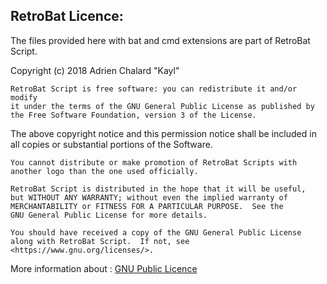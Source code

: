 ## RetroBat Licence:

The files provided here with bat and cmd extensions are part of RetroBat Script.

Copyright (c) 2018 Adrien Chalard "Kayl"

    RetroBat Script is free software: you can redistribute it and/or modify
    it under the terms of the GNU General Public License as published by
    the Free Software Foundation, version 3 of the License.
	
The above copyright notice and this permission notice shall be included in all copies or substantial portions of the Software.

    You cannot distribute or make promotion of RetroBat Scripts with another logo than the one used officially.  
    
    RetroBat Script is distributed in the hope that it will be useful,
    but WITHOUT ANY WARRANTY; without even the implied warranty of
    MERCHANTABILITY or FITNESS FOR A PARTICULAR PURPOSE.  See the
    GNU General Public License for more details.

    You should have received a copy of the GNU General Public License
    along with RetroBat Script.  If not, see <https://www.gnu.org/licenses/>.

More information about : [GNU Public Licence](http://www.gnu.org/licenses/gpl-3.0.en.html)
